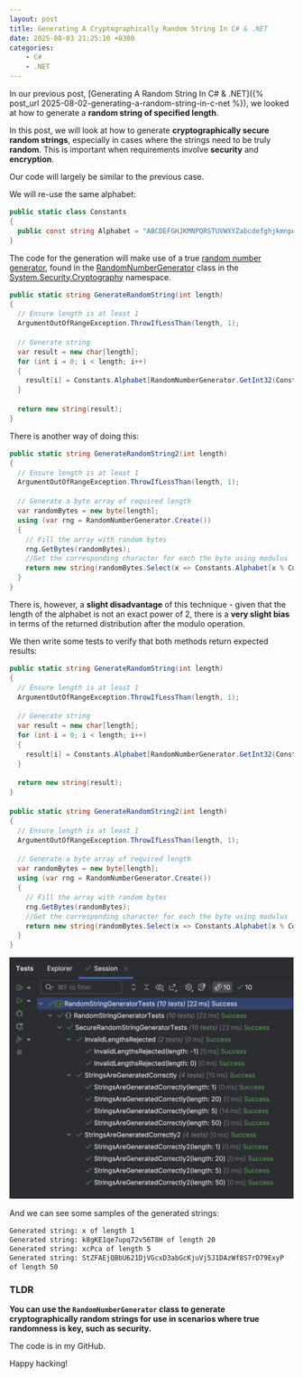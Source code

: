 ```yaml
---
layout: post
title: Generating A Cryptographically Random String In C# & .NET
date: 2025-08-03 21:25:10 +0300
categories:
    - C#
    - .NET
---
```


In our previous post, [Generating A Random String In C# & .NET]({% post_url 2025-08-02-generating-a-random-string-in-c-net %}), we looked at how to generate a **random string of specified length**.

In this post, we will look at how to generate **cryptographically secure random strings**, especially in cases where the strings need to be truly **random**. This is important when requirements involve **security** and **encryption**.

Our code will largely be similar to the previous case.

We will re-use the same alphabet:

```c#
public static class Constants
{
  public const string Alphabet = "ABCDEFGHJKMNPQRSTUVWXYZabcdefghjkmnpqrstuvwxyz123456789";
}
```

The code for the generation will make use of a true [random number generator](https://en.wikipedia.org/wiki/Random_number_generation), found in the [RandomNumberGenerator](https://learn.microsoft.com/en-us/dotnet/api/system.security.cryptography.randomnumbergenerator?view=net-9.0) class in the [System.Security.Cryptography](https://learn.microsoft.com/en-us/dotnet/api/system.security.cryptography?view=net-9.0) namespace. 

```c#
public static string GenerateRandomString(int length)
{
  // Ensure length is at least 1
  ArgumentOutOfRangeException.ThrowIfLessThan(length, 1);

  // Generate string
  var result = new char[length];
  for (int i = 0; i < length; i++)
  {
  	result[i] = Constants.Alphabet[RandomNumberGenerator.GetInt32(Constants.Alphabet.Length)];
  }

  return new string(result);
}
```

There is another way of doing this:

```c#
public static string GenerateRandomString2(int length)
{
  // Ensure length is at least 1
  ArgumentOutOfRangeException.ThrowIfLessThan(length, 1);

  // Generate a byte array of required length 
  var randomBytes = new byte[length];
  using (var rng = RandomNumberGenerator.Create())
  {
    // Fill the array with random bytes
    rng.GetBytes(randomBytes);
    //Get the corresponding character for each the byte using modulus
    return new string(randomBytes.Select(x => Constants.Alphabet[x % Constants.Alphabet.Length]).ToArray());
  }
}
```

There is, however, a **slight disadvantage** of this technique - given that the length of the alphabet is not an exact power of 2, there is a **very slight bias** in terms of the returned distribution after the modulo operation.

We then write some tests to verify that both methods return expected results:

`````c#
public static string GenerateRandomString(int length)
{
  // Ensure length is at least 1
  ArgumentOutOfRangeException.ThrowIfLessThan(length, 1);

  // Generate string
  var result = new char[length];
  for (int i = 0; i < length; i++)
  {
  	result[i] = Constants.Alphabet[RandomNumberGenerator.GetInt32(Constants.Alphabet.Length)];
  }

  return new string(result);
}

public static string GenerateRandomString2(int length)
{
  // Ensure length is at least 1
  ArgumentOutOfRangeException.ThrowIfLessThan(length, 1);

  // Generate a byte array of required length 
  var randomBytes = new byte[length];
  using (var rng = RandomNumberGenerator.Create())
  {
    // Fill the array with random bytes
    rng.GetBytes(randomBytes);
    //Get the corresponding character for each the byte using modulus
    return new string(randomBytes.Select(x => Constants.Alphabet[x % Constants.Alphabet.Length]).ToArray());
  }
}
`````

![CryptographicRandomStringTests](../images/2025/08/CryptographicRandomStringTests.png)

And we can see some samples of the generated strings:

```plaintext
Generated string: x of length 1
Generated string: k8gKE1qe7upq72v56T8H of length 20
Generated string: xcPca of length 5
Generated string: StZFAEjQBbU621DjVGcxD3abGcKjuVj5J1DAzWf8S7rD79ExyP of length 50
```

### TLDR

**You can use the `RandomNumberGenerator` class to generate cryptographically random strings for use in scenarios where true randomness is key, such as security.**

The code is in my GitHub.

Happy hacking!
